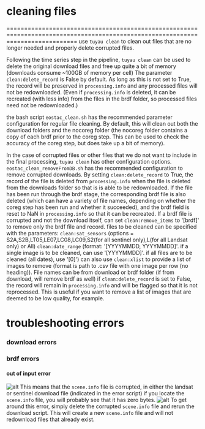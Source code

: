 # cleaning files
================================================================================================================================
use `tuyau clean` to clean out files that are no longer needed and properly delete corrupted files.

Following the time series step in the pipeline, `tuyau clean` can be used to delete the original download files and free up quite a bit of memory (downloads consume ~100GB of memory per cell) 
The parameter `clean:delete_record` is False by default. As long as this is not set to True, the record will be preserved in `processing.info` and any processed files will not be redownloaded. (Even if `processing.info` is deleted, it can be recreated (with less info) from the files in the brdf folder, so processed files need not be redownloaded.) 

the bash script `eostac_clean.sh` has the recommended parameter configuration for regular file cleaning. By default, this will clean out both the download folders and the nocoreg folder (the nocoreg folder contains a copy of each brdf prior to the coreg step. This can be used to check the accuracy of the coreg step, but does take up a bit of memory). 

In the case of corrupted files or other files that we do not want to include in the final processing, `tuyau clean` has other configuration options. `eostac_clean_removeFromDB.sh` has the recommended configuration to remove corrupted downloads. By setting `clean:delete_record` to True, the record of the file is deleted from `processing.info` when the file is deleted from the downloads folder so that is is able to be redownloaded. If the file has been run through the brdf stage, the corresponding brdf file is also deleted (which can have a variety of file names, depending on whether the coreg step has been run and whether it succeeded), and the brdf field is reset to NaN in `processing.info` so that it can be recreated.  If a brdf file is corrupted and not the download itself, can set `clean:remove_items` to '\[brdf]\' to remove only the brdf file and record. 
files to be cleaned can be specified with the parameters: 
`clean:sat_sensors` (options = S2A,S2B,LT05,LE07,LC08,LC09,S2(for all sentinel only),L(for all Landsat only) or All)
`clean:date_range`  (format: '\[YYYYMMDD, YYYYMMDD]\'. if a single image is to be cleaned, can use '\[YYYYMMDD]\'. if all files are to be cleaned (all dates), use '\[0]\')
can also use `clean:xlist` to provide a list of images to remove (format is path to .csv file with one image per row (no heading)). File names can be from download or brdf folder (if from download, will remove brdf as well)
if `clean:delete_record` is set to False, the record will remain in `processing.info` and will be flagged so that it is not reprocessed.
This is useful if you want to remove a list of images that are deemed to be low quality, for example.

# troubleshooting errors

### download errors

### brdf errors

#### out of input error
![alt](/Images/errors/brdf_out_of_input_error.jpg)
This means that the `scene.info` file is corrupted, in either the landsat or sentinel download file (indicated in the error script)
if you locate the `scene.info` file, you will probably see that it has zero bytes.
![alt](/Images/errors/brdf_out_of_input_check.jpg)
To get around this error, simply delete the corrupted `scene.info` file and rerun the download script. This will create a new `scene.info` file and will not redownload files that already exist. 
